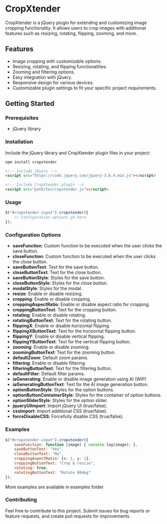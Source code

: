 # CropXtender

CropXtender is a jQuery plugin for extending and customizing image cropping functionality. It allows users to crop images with additional features such as resizing, rotating, flipping, zooming, and more.

## Features

- Image cropping with customizable options.
- Resizing, rotating, and flipping functionalities.
- Zooming and filtering options.
- Easy integration with jQuery.
- Responsive design for various devices.
- Customizable plugin settings to fit your specific project requirements.

## Getting Started

### Prerequisites

- jQuery library

### Installation

Include the jQuery library and CropXtender plugin files in your project:

```bash
npm install cropxtender
```
```html
<!-- Include jQuery -->
<script src="https://code.jquery.com/jquery-3.6.4.min.js"></script>

<!-- Include CropXtender plugin -->
<script src="path/to/cropxtender.js"></script>
```

### Usage

```javascript
$("#cropxtender-input").cropxtender({
    // Configuration options go here
});
```

### Configuration Options

- **saveFunction**: Custom function to be executed when the user clicks the save button.
- **closeFunction**: Custom function to be executed when the user clicks the close button.
- **saveButtonText**: Text for the save button.
- **closeButtonText**: Text for the close button.
- **saveButtonStyle**: Styles for the save button.
- **closeButtonStyle**: Styles for the close button.
- **modalStyle**: Styles for the modal.
- **resize**: Enable or disable resizing.
- **cropping**: Enable or disable cropping.
- **croppingAspectRatio**: Enable or disable aspect ratio for cropping.
- **croppingButtonText**: Text for the cropping button.
- **rotating**: Enable or disable rotating.
- **rotatingButtonText**: Text for the rotating button.
- **flippingX**: Enable or disable horizontal flipping.
- **flippingXButtonText**: Text for the horizontal flipping button.
- **flippingY**: Enable or disable vertical flipping.
- **flippingYButtonText**: Text for the vertical flipping button.
- **zooming**: Enable or disable zooming.
- **zoomingButtonText**: Text for the zooming button.
- **defaultZoom**: Default zoom params.
- **filtering**: Enable or disable filtering.
- **filteringButtonText**: Text for the filtering button.
- **defaultFilter**: Default filter params.
- **iaGenerating**: Enable or disable image generation using AI (WIP)
- **iaGeneratingButtonText**: Text for the AI image generation button.
- **optionButtonStyle**: Styles for the option buttons.
- **optionButtonContainerStyle**: Styles for the container of option buttons.
- **optionSliderStyle**: Styles for the option slider.
- **jqueryUiImport**: Import jQuery UI (true/false).
- **cssImport**: Import additional CSS (true/false).
- **forceDisableCSS**: Forcefully disable CSS (true/false).

### Examples

```javascript
$("#cropxtender-input").cropxtender({
    saveFunction: function (image) { console.log(image); },
    saveButtonText: "Yes",
    closeButtonText: "No",
    croppingAspectRatio: {x: 1, y: 1},
    croppingButtonText: "Crop & resize",
    rotating: true,
    rotatingButtonText: "Rotate 90deg"
});
```

More examples are available in examples folder

### Contributing

Feel free to contribute to this project. Submit issues for bug reports or feature requests, and create pull requests for improvements.

